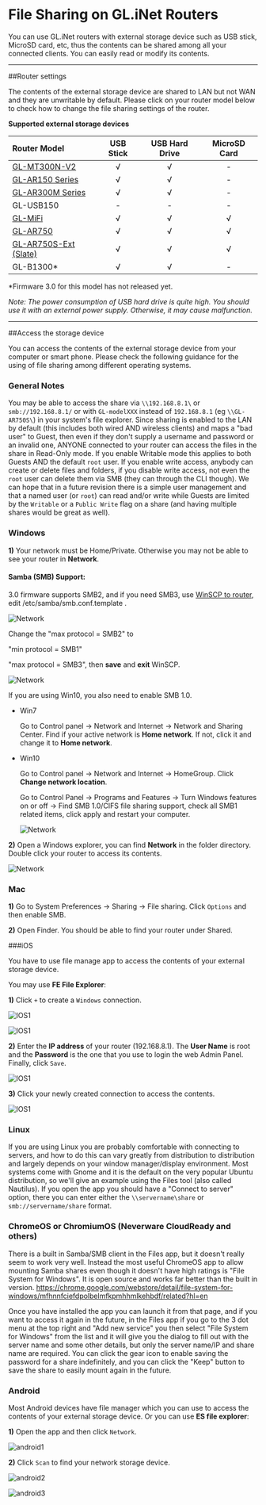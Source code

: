 # File Sharing on GL.iNet Routers

You can use GL.iNet routers with external storage device such as USB stick, MicroSD card, etc,  thus the contents can be shared among all your connected clients. You can easily read or modify its contents. 

---



##Router settings

The contents of the external storage device are shared to LAN but not WAN and they are unwritable by default. Please click on your router model below to check how to change the file sharing settings of the router. 

**Supported external storage devices**


| Router Model | USB Stick | USB Hard Drive | MicroSD Card |
| :----------- | :-------: | :---: | :---: |
| [GL-MT300N-V2](https://docs.gl-inet.com/en/3/setup/mini_router/applications/#file-sharing) |     √     |    √ | - |
| [GL-AR150 Series](https://docs.gl-inet.com/en/3/setup/mini_router/applications/#file-sharing) | √ | √ | - |
| [GL-AR300M Series](https://docs.gl-inet.com/en/3/setup/mini_router/applications/#file-sharing) | √ | √ | - |
| GL-USB150 | - | - | - |
| [GL-MiFi](https://docs.gl-inet.com/en/3/setup/4g_smart_router/applications/#file-sharing) | √ | √ | √ |
| [GL-AR750](https://docs.gl-inet.com/en/3/setup/travel_ac_router/applications/#file-sharing) | √ | √ | √ |
| [GL-AR750S-Ext (Slate)](https://docs.gl-inet.com/en/3/setup/slate/applications/#file-sharing) | √ | √ | √ |
| GL-B1300* | √ | √ | - |

*Firmware 3.0 for this model has not released yet.

*Note: The power consumption of USB hard drive is quite high. You should use it with an external power supply. Otherwise, it may cause malfunction.*

---



##Access the storage device

You can access the contents of the external storage device from your computer or smart phone. Please check the following guidance for the using of file sharing among different operating systems.

### General Notes

You may be able to access the share via `\\192.168.8.1\` or `smb://192.168.8.1/` or with `GL-modelXXX` instead of `192.168.8.1` (eg `\\GL-AR750S\`)  in your system's file explorer. Since sharing is enabled to the LAN by default (this includes both wired AND wireless clients) and maps a "bad user" to Guest, then even if they don't supply a username and password or an invalid one, ANYONE connected to your router can access the files in the share in Read-Only mode. If you enable Writable mode this applies to both Guests AND the default `root` user. If you enable write access, anybody can create or delete files and folders, if you disable write access, not even the `root` user can delete them via SMB (they can through the CLI though). We can hope that in a future revision there is a simple user management and that a named user (or `root`) can read and/or write while Guests are limited by the `Writable` or a `Public Write` flag on a share (and having multiple shares would be great as well).


### Windows

**1)** Your network must be Home/Private. Otherwise you may not be able to see your router in **Network**. 

#### Samba (SMB) Support: 

3.0 firmware supports SMB2, and if you need SMB3, use [WinSCP to router](https://docs.gl-inet.com/en/3/app/ssh/#winscp), edit /etc/samba/smb.conf.template . 

![Network](https://static.gl-inet.com/docs/en/3/app/file_sharing/winscpsmb.jpg)

Change the "max protocol = SMB2" to 

"min protocol = SMB1"

"max protocol = SMB3", then **save** and **exit** WinSCP. 

![Network](https://static.gl-inet.com/docs/en/3/app/file_sharing/changesmbtemp.jpg)

If you are using Win10, you also need to enable SMB 1.0. 

- Win7

  Go to Control panel -> Network and Internet -> Network and Sharing Center. Find if your active network is **Home network**. If not, click it and change it to **Home network**.

- Win10

  Go to Control panel -> Network and Internet -> HomeGroup. Click **Change network location**.

  Go to Control Panel -> Programs and Features -> Turn Windows features on or off -> Find SMB 1.0/CIFS file sharing support, check all SMB1 related items, click apply and restart your computer.
  
  ![Network](https://static.gl-inet.com/docs/en/3/app/file_sharing/Win10SMB1.jpg)



**2)** Open a Windows explorer, you can find **Network** in the folder directory. Double click your router to access its contents.

![Network](https://static.gl-inet.com/docs/en/3/app/file_sharing/network.jpg)



### Mac

**1)** Go to System Preferences -> Sharing -> File sharing. Click `Options` and then enable SMB.



**2)** Open Finder. You should be able to find your router under Shared.



###iOS

You have to use file manage app to access the contents of your external storage device.

You may use **FE File Explorer**:

**1)** Click `+` to create a `Windows` connection.

![IOS1](https://static.gl-inet.com/docs/en/3/app/file_sharing/ios11.jpg)



![IOS1](https://static.gl-inet.com/docs/en/3/app/file_sharing/ios12.jpg)

**2)** Enter the **IP address** of your router (192.168.8.1). The **User Name** is root and the **Password** is the one that you use to login the web Admin Panel. Finally, click `Save`.

![IOS1](https://static.gl-inet.com/docs/en/3/app/file_sharing/ios13.jpg)

**3)** Click your newly created connection to access the contents.

![IOS1](https://static.gl-inet.com/docs/en/3/app/file_sharing/ios14.jpg)

### Linux

If you are using Linux you are probably comfortable with connecting to servers, and how to do this can vary greatly from distribution to distribution and largely depends on your window manager/display environment. Most systems come with Gnome and it is the default on the very popular Ubuntu distribution, so we'll give an example using the Files tool (also called Nautilus). If you open the app you should have a "Connect to server" option, there you can enter either the `\\servername\share` or `smb://servername/share` format.

### ChromeOS or ChromiumOS (Neverware CloudReady and others)

There is a built in Samba/SMB client in the Files app, but it doesn't really seem to work very well. Instead the most useful ChromeOS app to allow mounting Samba shares even though it doesn't have high ratings is "File System for Windows". It is open source and works far better than the built in version. https://chrome.google.com/webstore/detail/file-system-for-windows/mfhnnfciefdpolbelmfkpmhhmlkehbdf/related?hl=en

Once you have installed the app you can launch it from that page, and if you want to access it again in the future, in the Files app if you go to the 3 dot menu at the top right and "Add new service" you then select "File System for Windows" from the list and it will give you the dialog to fill out with the server name and some other details, but only the server name/IP and share name are required. You can click the gear icon to enable saving the password for a share indefinitely, and you can click the "Keep" button to save the share to easily mount again in the future.

### Android

Most Android devices have file manager which you can use to access the contents of your external storage device. Or you can use **ES file explorer**:

**1)** Open the app and then click `Network`.

![android1](https://static.gl-inet.com/docs/en/3/app/file_sharing/android1.jpg)

**2)** Click `Scan` to find your network storage device.

![android2](https://static.gl-inet.com/docs/en/3/app/file_sharing/android2.jpg)

![android3](https://static.gl-inet.com/docs/en/3/app/file_sharing/android3.jpg)
